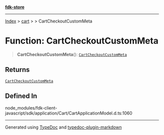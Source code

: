 [**fdk-store**](../../../README.md)
***

[Index](../../../API.md) > [cart](../../README.md) > [<internal>](../README.md) > CartCheckoutCustomMeta

# Function: CartCheckoutCustomMeta

> **CartCheckoutCustomMeta**(): [`CartCheckoutCustomMeta`](../type-aliases/type-alias.CartCheckoutCustomMeta.md)

## Returns

[`CartCheckoutCustomMeta`](../type-aliases/type-alias.CartCheckoutCustomMeta.md)

## Defined In

node\_modules/fdk-client-javascript/sdk/application/Cart/CartApplicationModel.d.ts:1060

***
Generated using [TypeDoc](https://typedoc.org/) and [typedoc-plugin-markdown](https://www.npmjs.com/package/typedoc-plugin-markdown)
